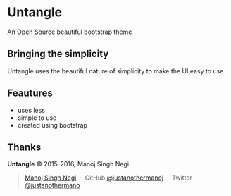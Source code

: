 Untangle
========

An Open Source beautiful bootstrap theme

Bringing the simplicity
-----------------------

Untangle uses the beautiful nature of simplicity to make the UI easy to use

Feautures
---------

* uses less
* simple to use
* created using bootstrap


Thanks
------

**Untangle** © 2015-2016, Manoj Singh Negi

> [Manoj Singh Negi](http://manojsinghnegi.com) &nbsp;&middot;&nbsp;
> GitHub [@justanothermanoj](https://github.com/justanothermanoj) &nbsp;&middot;&nbsp;
> Twitter [@justanothermano](https://twitter.com/justanothermano)